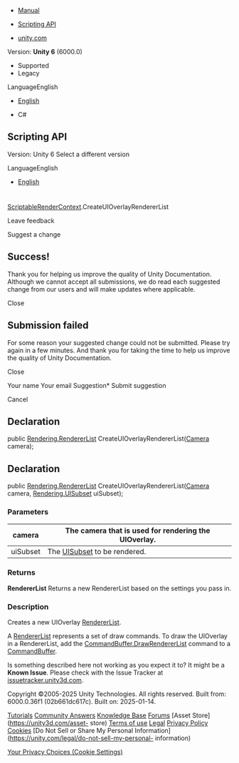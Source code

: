 [ ]()

  * [Manual](../Manual/index.html)
  * [Scripting API](../ScriptReference/index.html)

  * [unity.com](https://unity.com/)

Version: **Unity 6** (6000.0)

  * Supported
  * Legacy

LanguageEnglish

  * [English]()

  * C#

[ ](https://docs.unity3d.com)

## Scripting API

Version: Unity 6 Select a different version

LanguageEnglish

  * [English]()

#
[ScriptableRenderContext](Rendering.ScriptableRenderContext.html).CreateUIOverlayRendererList

Leave feedback

Suggest a change

## Success!

Thank you for helping us improve the quality of Unity Documentation. Although
we cannot accept all submissions, we do read each suggested change from our
users and will make updates where applicable.

Close

## Submission failed

For some reason your suggested change could not be submitted. Please <a>try
again</a> in a few minutes. And thank you for taking the time to help us
improve the quality of Unity Documentation.

Close

Your name Your email Suggestion* Submit suggestion

Cancel

[ ]()

## Declaration

public [Rendering.RendererList](Rendering.RendererList.html)
CreateUIOverlayRendererList([Camera](Camera.html) camera);

## Declaration

public [Rendering.RendererList](Rendering.RendererList.html)
CreateUIOverlayRendererList([Camera](Camera.html) camera,
[Rendering.UISubset](Rendering.UISubset.html) uiSubset);

### Parameters

camera | The camera that is used for rendering the UIOverlay.  
---|---  
uiSubset | The [UISubset](Rendering.UISubset.html) to be rendered.  
  
### Returns

**RendererList** Returns a new RendererList based on the settings you pass in.

### Description

Creates a new UIOverlay [RendererList](Rendering.RendererList.html).

A [RendererList](Rendering.RendererList.html) represents a set of draw
commands. To draw the UIOverlay in a RendererList, add the
[CommandBuffer.DrawRendererList](Rendering.CommandBuffer.DrawRendererList.html)
command to a [CommandBuffer](Rendering.CommandBuffer.html).

Is something described here not working as you expect it to? It might be a
**Known Issue**. Please check with the Issue Tracker at
[issuetracker.unity3d.com](https://issuetracker.unity3d.com).

Copyright ©2005-2025 Unity Technologies. All rights reserved. Built from:
6000.0.36f1 (02b661dc617c). Built on: 2025-01-14.

[Tutorials](https://unity3d.com/learn) [Community
Answers](https://answers.unity3d.com) [Knowledge
Base](https://support.unity3d.com/hc/en-us)
[Forums](https://forum.unity3d.com) [Asset Store](https://unity3d.com/asset-
store) [Terms of use](https://docs.unity3d.com/Manual/TermsOfUse.html)
[Legal](https://unity.com/legal) [Privacy
Policy](https://unity.com/legal/privacy-policy)
[Cookies](https://unity.com/legal/cookie-policy) [Do Not Sell or Share My
Personal Information](https://unity.com/legal/do-not-sell-my-personal-
information)

[Your Privacy Choices (Cookie Settings)](javascript:void\(0\);)

